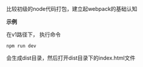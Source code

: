 比较初级的node代码打包，建立起webpack的基础认知

**示例**

在v1路径下， 执行命令
```
npm run dev
```
会生成dist目录，然后打开dist目录下的index.html文件